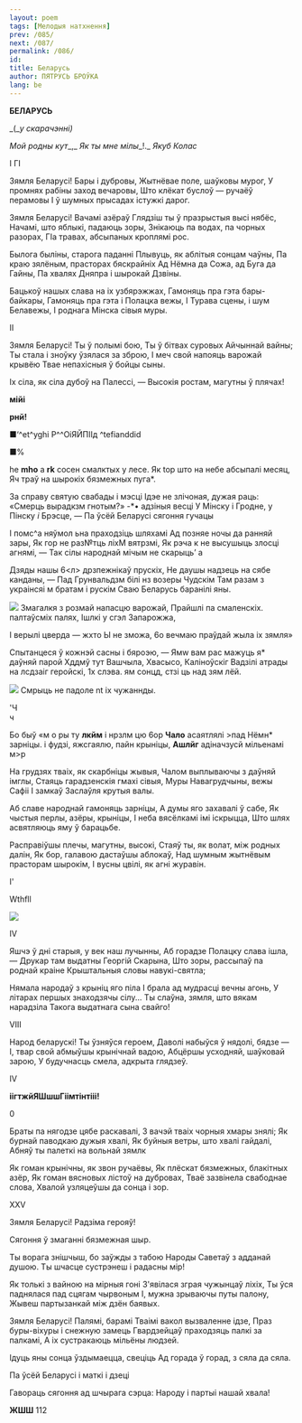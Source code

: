 ```yaml
---
layout: poem
tags: [Мелодыя натхнення]
prev: /085/
next: /087/
permalink: /086/
id: 
title: Беларусь
author: ПЯТРУСЬ БРОЎКА
lang: be
---
```



 
**БЕЛАРУСЬ**

_(__y_  _скарачэнні)_

_Мой родны кут__,_ _Як ты мне мілы__!._ _Якуб Колас_

I  ГІ

Зямля Беларусі! Бары і дубровы, Жытнёвае поле, шаўковы мурог, У промнях рабіны заход вечаровы, Што клёкат буслоў  — ручаёў перамовы I ў шумных прысадах істужкі дарог.

Зямля Беларусі! Вачамі азёраў Глядзіш ты ў празрыстыя высі нябёс, Начамі, што яблыкі, падаюць зоры, Знікаюць па водах, па чорных разорах, ГІа травах, абсыпаных кроплямі рос.

Былога быліны, старога паданні Плывуць, як аблітыя сонцам чаўны, Па краю зялёным, прасторах бяскрайніх Ад Нёмна да Сожа, ад Буга да Гайны, Па хвалях Дняпра і шырокай Дзвіны.

Бацькоў нашых слава на іх узбярэжжах, Гамоняць пра гэта бары-байкары, Гамоняць пра гэта і Полацка вежы, I Турава сцены, і шум Белавежы, I роднага Мінска сівыя муры.

II

Зямля Беларусі! Ты ў полымі бою, Ты ў бітвах суровых Айчыннай вайны; Ты стала і зноўку ўзялася за зброю, I меч свой напояць варожай крывёю Твае непахісныя ў бойцы сыны.

Іх сіла, як сіла дубоў на Палессі, — Высокія ростам, магутны ў плячах!

  
  

  

**мійі**

**рнй!**

■‘^et^yghi Р^^ОіЯЙПІІд ^tefianddid

■%

he  **mho** a  **rk**  сосен смалктых y  лесе. Як  top што на небе абсыпалі месяц, Яч траў на шырокіх бязмежных пуга*.

За справу святую свабады  і мэсці Ідэе не злічоная, дужая раць: «Смерць  вырадкзм гнотым?»  -*• адзіныя весці У Мінску і Гродне, у Пінску _і_ Брэсце,  — Па  ўсёй Беларусі сягоння гучацы

I помс^а няўмол ьна  праходзіць шляхамі Ад позняе ночы да ранняй зары, Як гор не раз№тць ліхМ вятрзмі, Як рэча к не высушыць злосці агнямі,  — Так сілы народнай мічым не скарыць’  a

Дзяды нашы 6<л> дрзпежнікаў прускіх, He  даушы надзець на сябе канданы,  — Пад Грунвальдзм білі нз возеры Чудскім Там разам з украінсяі м братам і рускім Сваю Беларусь баранілі яны.

![](2022-%D0%9C%D1%96%D0%BD%D1%81%D0%BA-%D0%BB%D1%83%D1%87%D0%BD%D0%B0%D1%81%D1%86%D1%8C-%D0%BC%D1%96%D0%BA%D0%BE%D0%BB%D0%B0-%D0%BC%D1%8F%D1%82%D0%BB%D1%96%D1%86%D0%BA%D1%96_html_a14d6b758e75749.jpg) Змагалкя з розмай напасцю варожай, Прайшлі па смаленскіх. палтаўсміх палях, Ішлкі у сгэл  Запарожжа,

I  верылі цверда —  жхто Ы не зможа, 6о вечмаю  праўдай жыла  іх зямля»

Спытанцеся ў кожнэй сасны і бяроэю,  — Ямw  вам рас мажуць  я* даўняй парой Хддмў тут Вашчыла, Хвасысо, Каліноўскіг Вадзілі атрады на лсдзаіг геройскі, 1х слэва.  ям  сонцд, стзі ць над зям  лёй.

![](2022-%D0%9C%D1%96%D0%BD%D1%81%D0%BA-%D0%BB%D1%83%D1%87%D0%BD%D0%B0%D1%81%D1%86%D1%8C-%D0%BC%D1%96%D0%BA%D0%BE%D0%BB%D0%B0-%D0%BC%D1%8F%D1%82%D0%BB%D1%96%D1%86%D0%BA%D1%96_html_cc6eba47539d315f.jpg) Смрыць не падоле nt  іх чужаннды.

'Ч  
ч

Бо быў  «м  о ры ту  **лкйм**  і  нрзлм цю 6ор **Чало**  асаятлялі  >пад Нёмн*  зарніцы. і  фудзі,  яжсгаялю, пайн  крыніцы, **Ашлйг**  адіначзусй мільенамі  м>р



На грудзях тваіх, як скарбніцы жывыя, Чалом выплываючы з даўняй імглы, Стаяць гарадзенскія гмахі сівыя, Муры Навагрудчыны, вежы Сафіі I замкаў Заслаўля крутыя валы.

Аб славе народнай гамоняць зарніцы, А думы яго захавалі ў сабе, Як чыстыя перлы, азёры, крыніцы, I неба вясёлкамі імі іскрыцца, Што шлях асвятляюць яму ў барацьбе.

Расправіўшы плечы, магутны, высокі, Стаяў ты, як волат, між родных далін, Як бор, галавою дастаўшы аблокаў, Над шумным жытнёвым прасторам шырокім, I вусны цвілі, як агні журавін.

I'

Wthfll

![](2022-%D0%9C%D1%96%D0%BD%D1%81%D0%BA-%D0%BB%D1%83%D1%87%D0%BD%D0%B0%D1%81%D1%86%D1%8C-%D0%BC%D1%96%D0%BA%D0%BE%D0%BB%D0%B0-%D0%BC%D1%8F%D1%82%D0%BB%D1%96%D1%86%D0%BA%D1%96_html_80329924a76d0cac.jpg)  

IV

Яшчэ ў дні старыя, у век наш лучынны, Аб горадзе Полацку слава ішла, — Друкар там выдатны Георгій Скарына, Што зоры, рассыпаў па роднай краіне Крыштальныя словы навукі-святла;

Нямала народаў з крыніц яго піла I брала ад мудрасці вечны агонь, У літарах першых знаходзячы сілу... Ты слаўна, зямля, што вякам нарадзіла Такога выдатнага сына свайго!

VIII

Народ беларускі! Ты ўзняўся героем, Даволі набыўся ў нядолі, бядзе — I, твар свой абмыўшы крынічнай вадою, Абцёршы усходняй, шаўковай зарою, У будучнасць смела, адкрыта глядзеў.

IV

**іігтжйЯШшшГіімтінтііі!**

0

Браты па нягодзе цябе раскавалі, 3 вачэй тваіх чорныя хмары знялі; Як бурнай паводкаю дужыя хвалі, Як буйныя ветры, што хвалі гайдалі, Абняў ты палеткі на вольнай зямлк

Як гоман крынічны, як звон ручаёвы, Як плёскат бязмежных, блакітных азёр, Як гоман вясновых лістоў на дубровах, Тваё зазвінела свабоднае слова, Хвалой узляцеўшы да сонца і зор.

XXV

Зямля Беларусі! Радзіма герояў!

Сягоння ў змаганні бязмежная шыр.

Ты ворага знішчыш, бо заўжды з табою Народы Саветаў з адданай душою. Ты шчасце сустрэнеш і радасны мір!

Як толькі з вайною на мірныя гоні З'явілася зграя чужынцаў ліхіх, Ты ўся паднялася пад сцягам чырвоным I, мужна зрываючы путы палону, Жывеш партызанкай між дзён баявых.

Зямля Беларусі! Палямі, барамі Тваімі вакол вызваленне ідзе, Праз буры-віхуры і снежную замець Гвардзейцаў праходзяць палкі за палкамі, А іх сустракаюць мільёны людзей.

Ідуць яны сонца ўздымаецца, свеціць Ад горада ў горад, з сяла да сяла.

Па ўсёй Беларусі і маткі і дзеці

Гавораць сягоння ад шчырага сэрца: Народу і партыі нашай хвала!


**ЖШШ** 112
